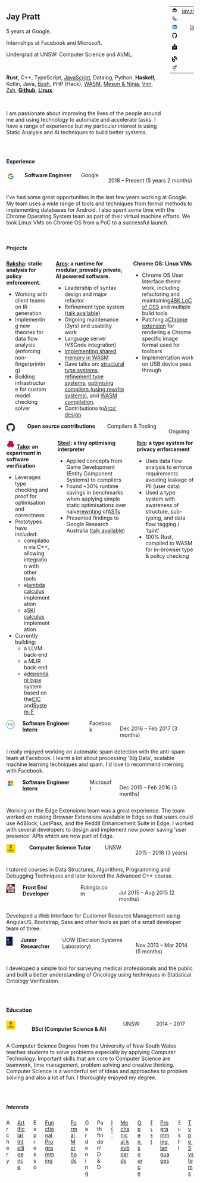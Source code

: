 <!DOCTYPE html>
<html lang="en">
<head>
<meta charset="utf-8">
<title>Résumé - Jay Pratt</title>
<meta name="viewport" content="width=device-width,initial-scale=1, minimum-scale=1, maximum-scale=1">
<meta name="Description" content="Résumé - Jay Pratt">
<base href="/">
<link rel="stylesheet" href="/bulma.css">
<style>
.section {
    padding-top: 1em !important;
    padding-bottom: 1em !important;
}
.subtitle {
    padding-bottom: 0.1em !important;
}
</style>
<body>
<div class="container">
<section class="section">
<div class="columns">
<div class="column" style="align-items: center;">
<h2 class="title is-narrow">
Jay Pratt
</h2>
<p>5 years at Google.</p>
<p>Internships at Facebook and Microsoft.</p>
<p>Undergrad at UNSW: Computer Science and AI/ML.</p>
<p>&nbsp;</p>
<p>
<b>Rust</b>,
    C++,
    TypeScript,
    <a href="https://github.com/Cypher1/13k_lost">JavaScript</a>,
    Datalog,
    Python,
    <b>Haskell</b>,
    Kotlin, Java,
    <a href="https://github.com/Cypher1/HackSlashBash">Bash</a>,
    PHP (Hack),
    <a href="https://github.com/Cypher1/wasm-shared-buffers">WASM</a>,
    <a href="https://github.com/Cypher1/tako/tree/cpp">Meson & Ninja</a>,
    <a href="https://github.com/Cypher1/nvim_i3focus">Vim</a>,
    <a href="https://github.com/Cypher1/Castle">Zsh</a>,
    <b><a href="https://github.com/Cypher1/tako/blob/main/.github/workflows/takolib.yml">Github</a></b>,
    <b><a href="https://github.com/Cypher1/py3status">Linux</a></b>.
    </p>
    <p>&nbsp;</p>
    <p>I am passionate about improving the lives of the people around me and using technology to automate and accelerate tasks.
    I have a range of experience but my particular interest is using Static Analysis and AI techniques to build better systems.
    </div>
    <div class="column is-narrow" style="text-align: right;">
    <div class="container">
    <table class="table">
    <tr>
    <td>
    <li-icon type="envelope-open" size="small" role="img" aria-label="Email"><svg xmlns="http://www.w3.org/2000/svg" viewBox="0 0 16 16" data-supported-dps="16x16" fill="currentColor" width="16" height="16" focusable="false">
    <path d="M8 1L1 4.47V11a3 3 0 003 3h8a3 3 0 003-3V4.47zm5 10a1 1 0 01-1 1H4a1 1 0 01-1-1V6.51L8 9l5-2.49z"></path>
    </svg></li-icon>
    </td>
    <td>
    <a href="mailto:jay.riley.pratt@gmail.com"> jay.riley.pratt@gmail.com</a>
    </td>
    </tr>
    <tr>
    <td>
    <li-icon type="phone-handset" size="small" role="img" aria-label="Phone number"><svg xmlns="http://www.w3.org/2000/svg" viewBox="0 0 16 16" data-supported-dps="16x16" fill="currentColor" width="16" height="16" focusable="false">
    <path d="M4.18 11.82C6.62 14.26 8.64 15 10.79 15a3.76 3.76 0 002.66-1.1l1.32-1.32a.8.8 0 000-1.13L11.6 8.29a1 1 0 00-.69-.29 1 1 0 00-.42.09l-1.67.73-1.64-1.64.73-1.67A1 1 0 008 5.09a1 1 0 00-.29-.69L4.55 1.23a.8.8 0 00-1.13 0L2.1 2.55A3.76 3.76 0 001 5.21c0 2.15.74 4.17 3.18 6.61zm1.24-1.24c-2.34-2.34-2.67-4-2.67-5.37a2 2 0 01.59-1.42L4 3.14l2 2-1 2.32L8.54 11l2.29-1 2 2-.65.65a2 2 0 01-1.42.59c-1.38.01-3-.31-5.34-2.66z"></path>
    </svg></li-icon>
    </td>
    <td>
    <a href="tel:+61438352185"> 0438352185</a>
    </td>
    </tr>
    <tr>
    <td>
    <li-icon type="linkedin-bug-color" size="small" role="img" aria-label="LinkedIn profile"><svg xmlns="http://www.w3.org/2000/svg" viewBox="0 0 16 16" data-supported-dps="16x16" width="16" height="16" focusable="false">
    <path d="M15 2v12a1 1 0 01-1 1H2a1 1 0 01-1-1V2a1 1 0 011-1h12a1 1 0 011 1zM5 6H3v7h2zm.25-2A1.25 1.25 0 104 5.25 1.25 1.25 0 005.25 4zM13 9.29c0-2.2-.73-3.49-2.86-3.49A2.71 2.71 0 007.89 7V6H6v7h2V9.73a1.73 1.73 0 011.52-1.92h.14C10.82 7.8 11 8.94 11 9.73V13h2z" fill="#0a66c2"></path>
    </svg></li-icon>
    </td>
    <td>
    <a href="https://linkedin.com/in/prattjr/" class="link-without-hover-visited"> linkedin.com/in/prattjr</a>
    </td>
    </tr>
    <tr>
    <td>
    <img src="./imgs/github.png" alt="Logo for Github" width="16" height="16">
    </td>
    <td>
    <a href="https://github.com/cypher1"> github.com/cypher1</a>
    </td>
    </tr>
    <tr>
    <td>
    <img src="./imgs/map-location-dot-solid.svg" alt="Map Location icon" width="16" height="16">
    </td>
    <td>
    <a href="https://goo.gl/maps/sbYWCyTc8Fbs1JvR6"> Wentworth Point, Sydney, NSW</a>
    </td>
    </tr>
    <tr>
    <td>
    <img src="./imgs/blog-solid.svg" alt="Map Location icon" width="16" height="16">
    </td>
    <td>
    <a href="https://blog.mimir.systems"> Blog</a>
    </td>
    </tr>
    <tr>
    <td>&#9893;</td>
    <td>
    <a href="https://en.wikipedia.org/wiki/Singular_they"> they/them</a>
    </td>
    </tr>
    </table>
    </div>
    </div>
    </div>
    </section>
    <section class="section">
    <h4 class="subtitle is-4">
    Experience
    </h4>
    <div class="block">
    <div class="columns">
    <div class="column is-1">
    <img src="./imgs/google.jpg" alt="Logo for Google" width="24" height="24">
    </div>
    <div class="column is-4">
    <strong>
    Software Engineer
    </strong>
    </div>
    <div class="column is-3">
    Google
    </div>
    <div class="column is-6">
    <p>2018 – Present (5 years 2 months)</p>
    </div>
    </div>
    <div>
    <p>I've had some great opportunities in the last few years working at Google. My team uses a wide range of tools and techniques from formal methods to implementing databases for Android.
    I also spent some time with the Chrome Operating System team as part of their virtual machine efforts. We took Linux VMs on Chrome OS from a PoC to a successful launch.</p>
    </div>
    <p>&nbsp;</p>
    <div class="block">
    <h5 class="subtitle is-5">
    Projects
    </h5>
    <div class="columns">
    <div class="column content">
    <b><a href="https://github.com/Cypher1/raksha">Raksha</a>: static analysis for policy enforcement.</b>
    <ul class="ul">
    <li>Working with client teams on IR generation</li>
    <li>Implementing new theories for data flow analysis (enforcing non-fingerprinting)</li>
    <li>Building infrastructure for custom model checking solver</li>
    </ul>
    </div>
    <div class="column content">
    <b><a href="https://github.com/PolymerLabs/arcs">Arcs</a>: a runtime for modular, provably private, AI powered software.</b>
    <ul>
    <li>Leadership of syntax design and major refactor</li>
    <li>Refinement type system (<a href="https://github.com/PolymerLabs/arcs/blob/master/docs/talks/Arcs%20Refinement%20Types%20for%20Dynamic%20Queries.pdf">talk available</a>)</li>
    <li>Ongoing maintenance (3yrs) and usability work</li>
    <li>Language server (VSCode integration)</li>
    <li><a href="https://github.com/Cypher1/wasm-shared-buffers">Implementing shared memory in WASM</a></li>
    <li>Gave talks on:
    <a href="https://github.com/PolymerLabs/arcs/blob/master/docs/talks/Types%20for%20fun%20and%20profit.pdf">structural type systems</a>,
    <a href="https://github.com/PolymerLabs/arcs/blob/master/docs/talks/Arcs%20Refinement%20Types%20for%20Dynamic%20Queries.pdf">refinement type systems</a>,
    <a href="https://github.com/PolymerLabs/arcs/blob/master/docs/talks/ECS%20for%20Compilers_%20Reimagining%20the%20AST.pdf">optimising compilers (using rewrite systems)</a>, and
    <a href="https://github.com/PolymerLabs/arcs/blob/master/docs/talks/Rust%20%2B%20WASM.pdf">WASM compilation</a>.
    </li>
    <li>Contributions to<a href="https://github.com/PolymerLabs/arcs/tree/master/docs/design">Arcs' design</a></li>
    </ul>
    </div>
    <div class="column content">
    <b>Chrome OS: Linux VMs</b>
    <ul>
    <li>Chrome OS User Interface theme work, including refactoring and maintaining<a href="https://chromium.googlesource.com/chromiumos/third_party/cros-adapta/">48K LoC of CSS</a> and multiple build tools</li>
    <li>Patching a<a href="https://github.com/Cypher1/vector-icons">Chrome extension</a> for rendering a Chrome specific image format used for toolbars</li>
    <li>Implementation work on USB device pass through</li>
    </ul>
    </div>
    </div>
    </div>
    </div>
    <div class="block">
    <div class="columns">
    <div class="column is-1">
    <img src="./imgs/github.png" alt="Logo for Github" width="24" height="24">
    </div>
    <div class="column is-4">
    <strong>
    Open source contributions
    </strong>
    </div>
    <div class="column is-3">
    Compilers &amp; Tooling
    </div>
    <div class="column is-6">
    <p>Ongoing</p>
    </div>
    </div>
    <div class="block">
    <div class="columns">
    <div class="column content">
    <img src="./imgs/tako.png" alt="Logo for Tako" width="24" height="24">
    <b><a href="https://github.com/Cypher1/tako">Tako</a>: an experiment in software verification</b>
    <ul class="ul">
    <li>Leverages type checking and proof for optimisation and correctness</li>
    <li>Prototypes have included:<ul>
    <li>compilation via C++, allowing integration with other tools</li>
    <li>a<a href="https://en.wikipedia.org/wiki/Lambda_calculus">lambda calculus</a> implementation</li>
    <li>a<a href="https://en.wikipedia.org/wiki/SKI_combinator_calculus">SKI calculus</a> implementation</li>
    </ul>
    </li>
    <li>Currently building:<ul>
    <li>a LLVM back-end</li>
    <li>a MLIR back-end</li>
    <li>a<a href="https://en.wikipedia.org/wiki/Dependent_type">dependant type</a> system based on the<a href="https://en.wikipedia.org/wiki/Calculus_of_constructions">CIC</a> and<a href="https://en.wikipedia.org/wiki/System_F">System-F</a></li>
    </ul>
    </div>
    <div class="column content">
    <b><a href="https://github.com/cypher1/steel">Steel</a>: a tiny optimising interpreter</b>
    <ul class="ul">
    <li>Applied concepts from Game Development (Entity Component Systems) to compilers</li>
    <li>Found ~30% runtime savings in benchmarks when applying simple static optimisations over naive<a href="https://en.wikipedia.org/wiki/Rewriting">rewriting</a> of<a href="https://en.wikipedia.org/wiki/Abstract_syntax_tree">ASTs</a></li>
    <li>Presented findings to Google Research Australia (<a href="https://github.com/PolymerLabs/arcs/blob/master/docs/talks/ECS%20for%20Compilers_%20Reimagining%20the%20AST.pdf">talk available</a>)
    </ul>
    </div>
    <div class="column content">
    <b><a href="https://github.com/project-oak/arcsjs-provable/tree/main/ibis">Ibis</a>: a type system for privacy enforcement</b>
    <ul class="ul">
    <li>Uses data flow analysis to enforce requirements avoiding leakage of PII (user data)</li>
    <li>Used a type system with awareness of structure, sub-typing, and data flow tagging / 'taint'</li>
    <li>100% Rust, compiled to WASM for in-browser type &amp; policy checking</li>
    </ul>
    </div>
    </div>
    </div>
    </div>
    <div class="block">
    <div class="columns">
    <div class="column is-1">
    <img src="./imgs/fb.jpg" alt="Logo for Facebook" class="flex-shrink-zero" width="24" height="24">
    </div>
    <div class="column is-4">
    <strong>
    Software Engineer Intern
    </strong>
    </div>
    <div class="column is-3">
    Facebook
    </div>
    <div class="column is-6">
    <p>Dec 2016 – Feb 2017 (3 months)</p>
    </div>
    </div>
    <div>
    <p>I really enjoyed working on automatic spam detection with the anti-spam team at Facebook.
    I learnt a lot about processing 'Big Data', scalable machine learning techniques and spam.
    I'd love to recommend interning with Facebook.</p>
    </div>
    </div>
    <div class="block">
    <div class="columns">
    <div class="column is-1">
    <img src="./imgs/microsoft.jpg" alt="Logo for Microsoft" class="flex-shrink-zero" width="24" height="24">
    </div>
    <div class="column is-4">
    <strong>
    Software Engineer Intern
    </strong>
    </div>
    <div class="column is-3">
    Microsoft
    </div>
    <div class="column is-6">
    <p>Dec 2015 – Feb 2016 (3 months)</p>
    </div>
    </div>
    <div>
    <p>Working on the Edge Extensions team was a great experience. The team worked on making Browser Extensions available in Edge so that users could use AdBlock, LastPass, and the Reddit Enhancement Suite in Edge.
    I worked with several developers to design and implement new power saving 'user presence' APIs which are now part of Edge.</p>
    </div>
    </div>
    <div class="block">
    <div class="columns">
    <div class="column is-1">
    <img src="./imgs/unsw.jpg" alt="Logo for UNSW" width="24" height="24">
    </div>
    <div class="column is-4">
    <strong>
    Computer Science Tutor
    </strong>
    </div>
    <div class="column is-3">
    UNSW
    </div>
    <div class="column is-6">
    <p>2015 - 2018 (3 years)</p>
    </div>
    </div>
    <div>
    <p>I tutored courses in Data Structures, Algorithms, Programming and Debugging Techniques and later tutored the Advanced C++ course.</p>
    </div>
    </div>
    <div class="block">
    <div class="columns">
    <div class="column is-1">
    <img src="./imgs/rulingia.png" alt="Logo for Rulingia.com" class="flex-shrink-zero" width="24" height="24">
    </div>
    <div class="column is-4">
    <strong>
    Front End Developer
    </strong>
    </div>
    <div class="column is-3">
    Rulingia.com
    </div>
    <div class="column is-6">
    <p>Jul 2015 – Aug 2015 (2 months)</p>
    </div>
    </div>
    <div>
    <p>Developed a Web Interface for Customer Resource Management using AngularJS, Bootstrap, Sass and other tools as part of a small developer team of three.</p>
    </div>
    </div>
    <div class="block">
    <div class="columns">
    <div class="column is-1">
    <img src="./imgs/uow.jpg" alt="Logo for the Decision Systems Laboratory (DSL) at UOW" class="flex-shrink-zero" width="24" height="24">
    </div>
    <div class="column is-4">
    <strong>
    Junior Researcher
    </strong>
    </div>
    <div class="column is-3">
UOW (Decision Systems Laboratory)
    </div>
    <div class="column is-6">
    <p>Nov 2013 – Mar 2014 (5 months)</p>
    </div>
    </div>
    <div>
    <p>I developed a simple tool for surveying medical professionals and the public and built a better understanding of Oncology using techniques in Statistical Ontology Verification.</p>
    </div>
    </div>
    </section>
    <section class="section">
    <h4 class="subtitle is-4">
    Education
    </h4>
    <div class="block">
    <div class="columns">
    <div class="column is-1">
    <img src="./imgs/unsw.jpg" alt="Logo for UNSW" class="flex-shrink-zero" width="24" height="24">
    </div>
    <div class="column is-4">
    <strong>
    <p>BSci (Computer Science &amp; AI)</p>
    </strong>
    </div>
    <div class="column is-3">
    UNSW
    </div>
    <div class="column is-6">
    2014 – 2017
    </div>
    </div>
    <div>
    <p>A Computer Science Degree from the University of New South Wales teaches students to solve problems especially by applying Computer Technology.
    Important skills that are core to Computer Science are teamwork, time management, problem solving and creative thinking.
    Computer Science is a wonderful set of ideas and approaches to problem solving and also a lot of fun. I thoroughly enjoyed my degree.</p>
    </div>
    </div>
    </section>
    <section class="section">
    <h5 class="subtitle is-5">
    Interests
    </h5>
    <div class="columns is-multiline is-centered">
    <div class="column is-narrow"> Archery</div>
    <div class="column is-narrow"><a href="https://github.com/Cypher1/GamePlayer">Artificial&nbsp;Intelligence</a></div>
    <div class="column is-narrow"> Espresso</div>
    <div class="column is-narrow"><a href="https://github.com/fp-syd"> Functional&nbsp;Programming</div>
    <div class="column is-narrow"><a href="https://github.com/Cypher1/Coqtail">Formal&nbsp;Methods</a></div>
    <div class="column is-narrow"> Gardening</div>
    <div class="column is-narrow"> Pathfinder/D&amp;D</div>
    <div class="column is-narrow"><a href="https://github.com/Cypher1/bravia-auth-and-remote">IOT</a></div>
    <div class="column is-narrow"><a href="https://github.com/Cypher1/qmk_firmware">Mechanical&nbsp;keyboards</a></div>
    <div class="column is-narrow"><a href="https://github.com/Cypher1?tab=repositories">Open&nbsp;source</a></div>
    <div class="column is-narrow"><a href="https://github.com/Cypher1/QueRyCode">Rust</a></div>
    <div class="column is-narrow"><a href="https://github.com/Cypher1/ika">Programming&nbsp;languages</a></div>
    <div class="column is-narrow"> Sushi</div>
    <div class="column is-narrow"><a href="https://github.com/Cypher1/tyger">Type&nbsp;Systems</a></div>
    </div>
    </section>
    </div>
    </body>
    </html>
